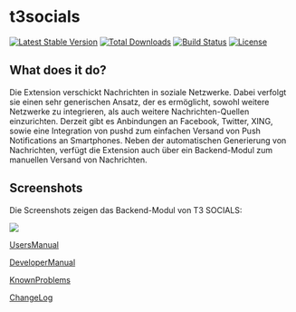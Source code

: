 t3socials
=======

[![Latest Stable Version](https://img.shields.io/packagist/v/dmk/t3socials.svg?maxAge=3600&style=flat-square)](https://packagist.org/packages/dmk/t3socials)
[![Total Downloads](https://img.shields.io/packagist/dt/dmk/t3socials.svg?maxAge=3600&style=flat-square)](https://packagist.org/packages/dmk/t3socials)
[![Build Status](https://img.shields.io/travis/DMKEBUSINESSGMBH/typo3-t3socials.svg?maxAge=3600&style=flat-square)](https://travis-ci.org/DMKEBUSINESSGMBH/typo3-t3socials)
[![License](https://img.shields.io/packagist/l/dmk/t3socials.svg?maxAge=3600&style=flat-square)](https://packagist.org/packages/dmk/t3socials)

What does it do?
----------------

Die Extension verschickt Nachrichten in soziale Netzwerke. Dabei verfolgt sie einen sehr generischen Ansatz, der es ermöglicht, sowohl weitere Netzwerke zu integrieren, als auch weitere Nachrichten-Quellen einzurichten. Derzeit gibt es Anbindungen an Facebook, Twitter, XING, sowie eine Integration von pushd zum einfachen Versand von Push Notifications an Smartphones. Neben der automatischen Generierung von Nachrichten, verfügt die Extension auch über ein Backend-Modul zum manuellen Versand von Nachrichten.

Screenshots
-----------

Die Screenshots zeigen das Backend-Modul von T3 SOCIALS:

![](Documentation/Images/ModNetworkTrigger.png)

[UsersManual](Documentation/UsersManual/Index.md)

[DeveloperManual](Documentation/DeveloperManual/Index.md)

[KnownProblems](Documentation/KnownProblems/Index.md)

[ChangeLog](Documentation/ChangeLog/Index.md)
